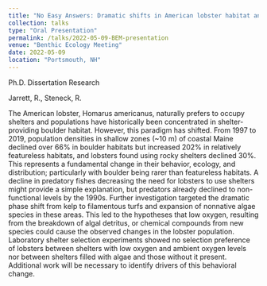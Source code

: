 ```yaml
---
title: "No Easy Answers: Dramatic shifts in American lobster habitat and demography in the Gulf of Maine."
collection: talks
type: "Oral Presentation"
permalink: /talks/2022-05-09-BEM-presentation
venue: "Benthic Ecology Meeting"
date: 2022-05-09
location: "Portsmouth, NH"
---
```


Ph.D. Dissertation Research

Jarrett, R., Steneck, R.

The American lobster, Homarus americanus, naturally prefers to occupy shelters and populations have historically been concentrated in shelter-providing boulder habitat. However, this paradigm has shifted. From 1997 to 2019, population densities in shallow zones (~10 m) of coastal Maine declined over 66% in boulder habitats but increased 202% in relatively featureless habitats, and lobsters found using rocky shelters declined 30%. This represents a fundamental change in their behavior, ecology, and distribution; particularly with boulder being rarer than featureless habitats. A decline in predatory fishes decreasing the need for lobsters to use shelters might provide a simple explanation, but predators already declined to non-functional levels by the 1990s. Further investigation targeted the dramatic phase shift from kelp to filamentous turfs and expansion of nonnative algae species in these areas. This led to the hypotheses that low oxygen, resulting from the breakdown of algal detritus, or chemical compounds from new species could cause the observed changes in the lobster population. Laboratory shelter selection experiments showed no selection preference of lobsters between shelters with low oxygen and ambient oxygen levels nor between shelters filled with algae and those without it present. Additional work will be necessary to identify drivers of this behavioral change.
